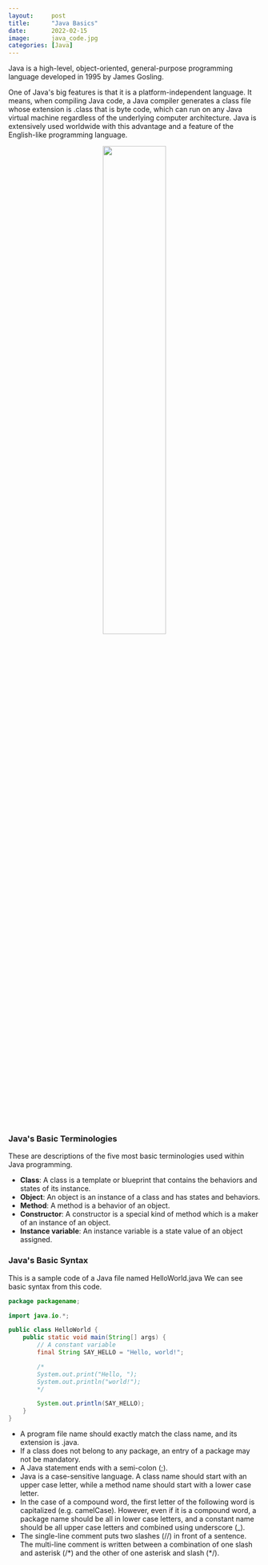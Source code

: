 ```yaml
---
layout:     post
title:      "Java Basics"
date:       2022-02-15
image:      java_code.jpg
categories: [Java]
---
```


<p class="intro"><span class="dropcap">J</span>ava is a high-level, object-oriented, general-purpose programming language developed in 1995 by James Gosling.</p>

One of Java's big features is that it is a platform-independent language. It means, when compiling Java code, a Java compiler generates a class file whose extension is .class that is byte code, which can run on any Java virtual machine regardless of the underlying computer architecture. Java is extensively used worldwide with this advantage and a feature of the English-like programming language.

<div style="text-align:center">
<img src="https://w.namu.la/s/95f3898eb4996f6ba5a3930b212b295da56e062e9427da87331a510d3d868bd81f24d10d242ca0d93f4ad94053b9321549cb4590ea815a8d39ba92cde1a7da442da8503354444ceb7fa3f72486d3d3d278c082ed6739920f027739705079953f" width="50%">
</div>

### Java's Basic Terminologies

These are descriptions of the five most basic terminologies used within Java programming.

- **Class**: A class is a template or blueprint that contains the behaviors and states of its instance.
- **Object**: An object is an instance of a class and has states and behaviors.
- **Method**: A method is a behavior of an object.
- **Constructor**: A constructor is a special kind of method which is a maker of an instance of an object.
- **Instance variable**: An instance variable is a state value of an object assigned.

### Java's Basic Syntax

This is a sample code of a Java file named HelloWorld.java We can see basic syntax from this code.

```java
package packagename;

import java.io.*;

public class HelloWorld {
    public static void main(String[] args) {
        // A constant variable
        final String SAY_HELLO = "Hello, world!";

        /*
        System.out.print("Hello, ");
        System.out.println("world!");
        */

        System.out.println(SAY_HELLO);
    }
}
```

- A program file name should exactly match the class name, and its extension is .java.
- If a class does not belong to any package, an entry of a package may not be mandatory.
- A Java statement ends with a semi-colon (;).
- Java is a case-sensitive language. A class name should start with an upper case letter, while a method name should start with a lower case letter.
- In the case of a compound word, the first letter of the following word is capitalized (e.g. camelCase). However, even if it is a compound word, a package name should be all in lower case letters, and a constant name should be all upper case letters and combined using underscore (_).
- The single-line comment puts two slashes (//) in front of a sentence. The multi-line comment is written between a combination of one slash and asterisk (/&#42;) and the other of one asterisk and slash (&#42;/).